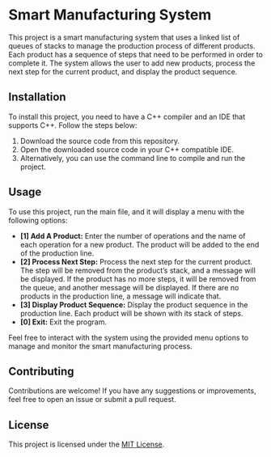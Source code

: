 # Smart Manufacturing System

This project is a smart manufacturing system that uses a linked list of queues of stacks to manage the production process of different products. Each product has a sequence of steps that need to be performed in order to complete it. The system allows the user to add new products, process the next step for the current product, and display the product sequence.

## Installation

To install this project, you need to have a C++ compiler and an IDE that supports C++. Follow the steps below:

1. Download the source code from this repository.
2. Open the downloaded source code in your C++ compatible IDE.
3. Alternatively, you can use the command line to compile and run the project.

## Usage

To use this project, run the main file, and it will display a menu with the following options:

- **[1] Add A Product:** Enter the number of operations and the name of each operation for a new product. The product will be added to the end of the production line.
- **[2] Process Next Step:** Process the next step for the current product. The step will be removed from the product’s stack, and a message will be displayed. If the product has no more steps, it will be removed from the queue, and another message will be displayed. If there are no products in the production line, a message will indicate that.
- **[3] Display Product Sequence:** Display the product sequence in the production line. Each product will be shown with its stack of steps.
- **[0] Exit:** Exit the program.

Feel free to interact with the system using the provided menu options to manage and monitor the smart manufacturing process.

## Contributing

Contributions are welcome! If you have any suggestions or improvements, feel free to open an issue or submit a pull request.

## License

This project is licensed under the [MIT License](LICENSE).
